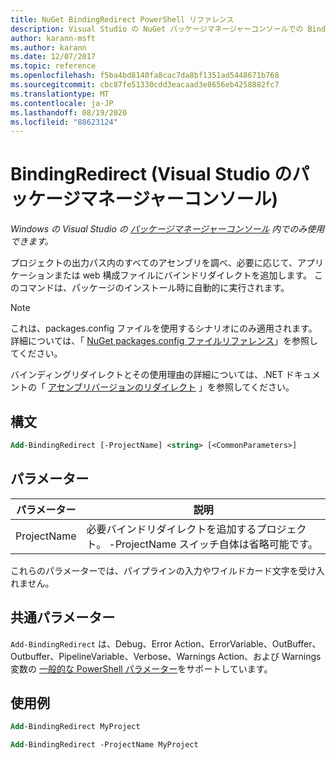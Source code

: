 ```yaml
---
title: NuGet BindingRedirect PowerShell リファレンス
description: Visual Studio の NuGet パッケージマネージャーコンソールでの BindingRedirect PowerShell コマンドのリファレンス。
author: karann-msft
ms.author: karann
ms.date: 12/07/2017
ms.topic: reference
ms.openlocfilehash: f5ba4bd8140fa8cac7da8bf1351ad5448671b768
ms.sourcegitcommit: cbc87fe51330cdd3eacaad3e8656eb4258882fc7
ms.translationtype: MT
ms.contentlocale: ja-JP
ms.lasthandoff: 08/19/2020
ms.locfileid: "88623124"
---
```

# <a name="add-bindingredirect-package-manager-console-in-visual-studio"></a>BindingRedirect (Visual Studio のパッケージマネージャーコンソール)

*Windows の Visual Studio の [パッケージマネージャーコンソール](../../consume-packages/install-use-packages-powershell.md) 内でのみ使用できます。*

プロジェクトの出力パス内のすべてのアセンブリを調べ、必要に応じて、アプリケーションまたは web 構成ファイルにバインドリダイレクトを追加します。 このコマンドは、パッケージのインストール時に自動的に実行されます。

> [!NOTE]
> これは、packages.config ファイルを使用するシナリオにのみ適用されます。 詳細については、「 [NuGet packages.config ファイルリファレンス](~/reference/packages-config.md)」を参照してください。

バインディングリダイレクトとその使用理由の詳細については、.NET ドキュメントの「 [アセンブリバージョンのリダイレクト](/dotnet/framework/configure-apps/redirect-assembly-versions) 」を参照してください。

## <a name="syntax"></a>構文

```ps
Add-BindingRedirect [-ProjectName] <string> [<CommonParameters>]
```

## <a name="parameters"></a>パラメーター

| パラメーター | 説明 |
| --- | --- |
| ProjectName | 必要バインドリダイレクトを追加するプロジェクト。 -ProjectName スイッチ自体は省略可能です。 |

これらのパラメーターでは、パイプラインの入力やワイルドカード文字を受け入れません。

## <a name="common-parameters"></a>共通パラメーター

`Add-BindingRedirect` は、Debug、Error Action、ErrorVariable、OutBuffer、Outbuffer、PipelineVariable、Verbose、Warnings Action、および Warnings 変数の [一般的な PowerShell パラメーター](https://go.microsoft.com/fwlink/?LinkID=113216)をサポートしています。

## <a name="examples"></a>使用例

```ps
Add-BindingRedirect MyProject

Add-BindingRedirect -ProjectName MyProject
```
